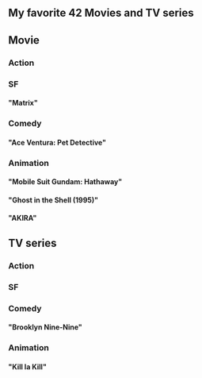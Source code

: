 <h2> My favorite 42 Movies and TV series </h2>


<h2> Movie </h2>
<h3> Action </h3>

<h3> SF </h3>
<h4>"Matrix" </h4>

<h3> Comedy </h3>
<h4>"Ace Ventura: Pet Detective" </h4>


<h3> Animation </h3>

<h4>"Mobile Suit Gundam: Hathaway"</h4>
<h4>"Ghost in the Shell (1995)"</h4>
<h4>"AKIRA"</h4>


<h2> TV series </h2>
<h3> Action </h3>

<h3> SF </h3>


<h3> Comedy </h3>
<h4>"Brooklyn Nine-Nine"</h4>

<h3> Animation </h3>
<h4>"Kill la Kill" </h4>



